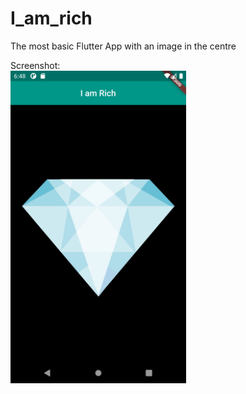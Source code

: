 # I_am_rich

The most basic Flutter App with an image in the centre
<p>
    Screenshot:
    <br>
    <img src="https://github.com/Akhmen18/I_am_rich/blob/main/SS1.png" height=500px>